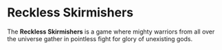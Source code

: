 # Reckless Skirmishers

The **Reckless Skirmishers** is a game where mighty warriors from all
over the universe gather in pointless fight for glory of unexisting gods.
